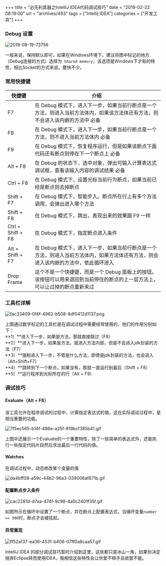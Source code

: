 +++
title = "必先利其器之IntelliJ IDEA代码调试技巧"
date = "2019-02-22 08:19:00"
url = "archives/493"
tags = ["Intellij IDEA"]
categories = ["开发工具"]
+++

### Debug 设置 ###

![2019-08-19-73756][]

一般来说，保持默认即可，如果在Windows环境下，建议将图中标记的地方（Debug连接的方式）选择为` Shared memory`，该选项是Windows下才有的特性，相比Socket的方式来说，要快不少。

### 常用快捷键 ###

| 快捷键               | 介绍                                                                    |
|-------------------|-----------------------------------------------------------------------|
| F7                | 在 Debug 模式下，进入下一步，如果当前行断点是一个方法，则进入当前方法体内，如果该方法体还有方法，则不会进入该内嵌的方法中 必备   |
| F8                | 在 Debug 模式下，进入下一步，如果当前行断点是一个方法，则不进入当前方法体内 必备                          |
| F9                | 在 Debug 模式下，恢复程序运行，但是如果该断点下面代码还有断点则停在下一个断点上 必备                        |
| Alt + F8          | 在 Debug 的状态下，选中对象，弹出可输入计算表达式调试框，查看该输入内容的调试结果 必备                       |
| Ctrl + F8         | 在 Debug 模式下，设置光标当前行为断点，如果当前已经是断点则去掉断点                                 |
| Shift + F7        | 在 Debug 模式下，智能步入。断点所在行上有多个方法调用，会弹出进入哪个方法                              |
| Shift + F8        | 在 Debug 模式下，跳出，表现出来的效果跟 F9 一样                                         |
| Ctrl + Shift + F8 | 在 Debug 模式下，指定断点进入条件                                                  |
| Alt + Shift + F7  | 在 Debug 模式下，进入下一步，如果当前行断点是一个方法，则进入当前方法体内，如果方法体还有方法，则会进入该内嵌的方法中，依此循环进入 |
| Drop Frame        | 这个不是一个快捷键，而是一个 Debug 面板上的按钮。该按钮可以用来退回到当前停住的断点的上一层方法上，可以让过掉的断点重新来过     |


### 工具栏详解 ###

![fac33409-0f4f-4962-b508-8df0412d1137.png][]

上图通过数字标记的工具栏是在调试过程中需要经常使用的，他们的作用分别如下：  
\*\*1）\*\*进入下一步，如果是方法，那就直接跳过（F8）  
\*\*2）\*\*进入下一步，如果是方法，就进入方法内部，但是不会进入jdk封装的方法（F7）  
\*\*3）\*\*强制进入下一步，不管是什么方法，即使是jdk封装的方法，也会进入（Alt+Shift+F7）  
\*\*4）\*\*跳转到下一个断点，如果没有，那就一直运行到最后（Shift + F8）  
\*\*5）\*\*运行程序到光标所在的行（Alt + F9）

### 调试技巧 ###

#### Evaluate（Alt + F8） ####

该工具允许在程序调试的过程中，计算指定表达式的值，这在实际调试过程中，是相当重要的功能。

![7f5ec565-b14f-486e-a25f-919bcf385b41.gif][]

上图中还展示一个Evaluate的一个重要特性，除了一些简单的表达式外，还能执行一些指定代码片段然后求出最后一行代码的值。

#### Watches ####

在调试过程中，动态修改某个变量的值

![da4bff08-a59c-44b2-96a3-039006af871b.gif][]

#### 配置断点步入条件 ####

![cac2281d-d7aa-474f-9c98-4a0c2401f35f.gif][]

如图所示在循环中设置了一个断点，并在断点上配置表达式，当循环变量`number == 300`时，断点才会被挂起。

#### 异常重现 ####

![ff52a137-ea36-4531-b406-07ff0a8caa57.gif][]

IntelliJ IDEA 的部分调试技巧暂时介绍到这里，这些都只是冰山一角，如果你决定抛弃Eclipse转而使用IDEA，我相信这些特性会让你爱不释手且欲罢不能。


[2019-08-19-73756]: https://wenzewoo-cdn.oss-cn-chengdu.aliyuncs.com/images/20190222/4ae276f7-a0ed-441e-ab46-8fa08a901afe.png?x-oss-process=image/auto-orient,1/interlace,1/quality,q_70/format,jpg
[fac33409-0f4f-4962-b508-8df0412d1137.png]: https://wenzewoo-cdn.oss-cn-chengdu.aliyuncs.com/images/20190222/fac33409-0f4f-4962-b508-8df0412d1137.png?x-oss-process=image/auto-orient,1/interlace,1/quality,q_70/format,jpg
[7f5ec565-b14f-486e-a25f-919bcf385b41.gif]: https://wenzewoo-cdn.oss-cn-chengdu.aliyuncs.com/images/20190222/7f5ec565-b14f-486e-a25f-919bcf385b41.gif?x-oss-process=image/auto-orient,1/interlace,1/quality,q_70/format,jpg
[da4bff08-a59c-44b2-96a3-039006af871b.gif]: https://wenzewoo-cdn.oss-cn-chengdu.aliyuncs.com/images/20190222/da4bff08-a59c-44b2-96a3-039006af871b.gif?x-oss-process=image/auto-orient,1/interlace,1/quality,q_70/format,jpg
[cac2281d-d7aa-474f-9c98-4a0c2401f35f.gif]: https://wenzewoo-cdn.oss-cn-chengdu.aliyuncs.com/images/20190222/cac2281d-d7aa-474f-9c98-4a0c2401f35f.gif?x-oss-process=image/auto-orient,1/interlace,1/quality,q_70/format,jpg
[ff52a137-ea36-4531-b406-07ff0a8caa57.gif]: https://wenzewoo-cdn.oss-cn-chengdu.aliyuncs.com/images/20190222/ff52a137-ea36-4531-b406-07ff0a8caa57.gif?x-oss-process=image/auto-orient,1/interlace,1/quality,q_70/format,jpg